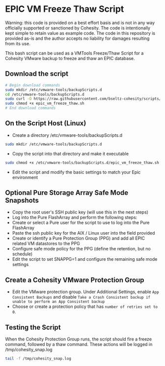 # EPIC VM Freeze Thaw Script

Warning: this code is provided on a best effort basis and is not in any way officially supported or sanctioned by Cohesity. The code is intentionally kept simple to retain value as example code. The code in this repository is provided as-is and the author accepts no liability for damages resulting from its use.

This bash script can be used as a VMTools Freeze/Thaw Script for a Cohesity VMware backup to freeze and thaw an EPIC database.

## Download the script

```bash
# Begin download commands
sudo mkdir /etc/vmware-tools/backupScripts.d
cd /etc/vmware-tools/backupScripts.d
sudo curl -O https://raw.githubusercontent.com/bseltz-cohesity/scripts/master/bash/epic_vm_freeze_thaw/epic_vm_freeze_thaw.sh
sudo chmod +x epic_vm_freeze_thaw.sh
# End download commands
```

## On the Script Host (Linux)

* Create a directory /etc/vmware-tools/backupScripts.d

```bash
sudo mkdir /etc/vmware-tools/backupScripts.d
```

* Copy the script into that directory and make it executable

```bash
sudo chmod +x /etc/vmware-tools/backupScripts.d/epic_vm_freeze_thaw.sh
```

* Edit the script and modify the basic settings to match your Epic environment

## Optional Pure Storage Array Safe Mode Snapshots

* Copy the root user's SSH public key (will use this in the next steps)
* Log into the Pure FlashArray and perform the following steps:
* Create or select a Pure user for the script to use to log into the Pure FlashArray
* Paste the ssh public key for the AIX / Linux user into the field provided
* Create or identify a Pure Protection Group (PPG) and add all EPIC related VM datastores to the PPG
* Configure safe mode policy for the PPG (define the retention, but no schedule)
* Edit the script to set SNAPPG=1 and configure the remaining safe mode settings

## Create a Cohesity VMware Protection Group

* Edit the VMware protection group. Under Additional Settings, enable `App Consistent Backups` and disable `Take a Crash Consistent backup if unable to perform an App Consistent backup`
* Choose or create a protection policy that has `number of retries set to 0`.

## Testing the Script

When the Cohesity Protection Group runs, the script should fire a freeze command, followed by a thaw command. These actions will be logged in /tmp/cohesity_snap.log

```bash
tail -f /tmp/cohesity_snap.log
```
